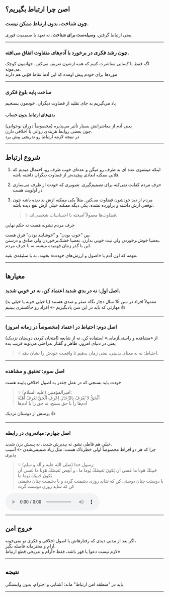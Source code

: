 ## اصن چرا ارتباط بگیریم؟

### چون شناخت، بدون ارتباط ممکن نیست.

یعنی ارتباط گرفتن، **وسیله‌ست برای شناخت**، نه تعهد یا صمیمیت فوری.

---

### چون رشد فکری در برخورد با آدم‌های متفاوت اتفاق می‌افته.

اگه فقط با کسانی معاشرت کنیم که همه ازشون تعریف می‌کنن، جهانمون کوچک می‌مونه.  
موردها برای خودم پیش اومده که این آدما نقاط قوّتی هم دارند

---

### ساخت پایه بلوغ فکری

یاد می‌گیریم به جای تقلید از قضاوت دیگران، خودمون بسنجیم

#### بدی‌های ارتباط بدون حساب

یعنی آدم از معاشرانش بسیار تأثیر می‌پذیره (مخصوصاً دوران نوجوانی)  
چون بعضی روابط هزینه‌ی روانی یا اخلاقی دارن.  
در نتیجه لازمه ارتباط رو تدریجی پیش برد

---

## شروع ارتباط

1. اینکه میشنوی عده ای بد طرف رو میگن و عده‌ای خوب طرف رو، احتمال میدیم که فلانی ممکنه ابعادی پیچیده‌تر از قضاوت دیگران داشته باشه.
    
2. حرف مردم کفایت نمی‌کنه برای تصمیم‌گیری. تصویری که خودت از طرف می‌سازی در اولویت هست
    
3. مردم از دید خودشون قضاوت می‌کنن. مثلاً یکی ممکنه ازش بد دیده باشه چون توقعی ازش داشته و برآورده نشده، یکی دیگه ممکنه خیلی ازش نفع دیده باشه.  
    > 💡 قضاوت‌ها معمولاً آمیخته با احساسات شخصی‌اند.
    

حرف مردم نشونه هست نه حکم نهایی

بین “خوب بودن” و “خوشایند بودن” فرق هست  
بعضیا خوش‌برخوردن ولی نیت خوبی ندارن، بعضیا خشک‌برخوردن ولی صادق و درستن.  
این با گذر زمان فهمیده میشه، نه با حرف مردم.

مهمه که اون آدم با «اصول و ارزش‌های خودت» بخونه، نه با سلیقه‌ی بقیه.

---

## معیارها

### اصل اول: نه در بدیِ شدید اعتماد کن، نه در خوبیِ شدید.

معمولاً افراد در سن 15 سال دچار نگاه صفر و صدی هستند (یا خیلی خوبه یا خیلی بد)  
مهارتی که باید در این سن یادبگیریم -» افراد رو خاکستری ببینیم 👍

---

### اصل دوم: احتیاط در اعتماد (مخصوصاً در زمانه امروز)

از «مشاهده و راستی‌آزمایی» استفاده کن، نه از شایعه (امتحان کردن دوستان نزدیک)  
یعنی در دنیای امروز، ظاهر و گفتار به‌راحتی می‌تونه فریب بده  
> 💡 احتیاط: نه به معنای بدبینی، یعنی زمان بدهیم تا واقعیت خودش را نشان دهد.

---

### اصل سوم: تحقیق و مشاهده

خودت باید بسنجی که در عمل چقدر به اصول اخلاقی پایبند هست

> 💡 امیرالمؤمنین (علیه السلام):  
> اَلْحَقُّ لاَ يُعْرَفُ بِالرِّجَالِ اِعْرِفِ اَلْحَقَّ تَعْرِفْ أَهْلَهُ  
> آدم‌ها را با حق بسنج، نه حق را با آدم‌ها

پرسش از دوستان نزدیک 👍

---

### اصل چهارم: میانه‌روی در رابطه

خیلی هم قاطی نشو، نه بپذیرش شدید، نه پسش بزن شدید.  
چرا که هر دو افراط مخصوصاً اولی خطرناک هست: مثل زیاد صمیمی‌شدن -» آسیب پذیری

> 💡 رسول خدا (صلی الله علیه و آله و سلم):  
> حَبيبَكَ هَونا ما عَسى أن يَكونَ بَغيضَكَ يَوما ما ، و أبغِض بَغيضَكَ هَونا ما عَسى أن يَكونَ حَبيبَكَ يَوما ما  
> با دوستت چنان دوستى كن كه شايد روزى دشمنت گردد و با دشمنت چنان دشمنى كن كه شايد روزى دوستت گردد

<audio controls>
  <source src="audio-file.mp3" type="audio/mpeg">
  مرورگر شما از پخش فایل صوتی پشتیبانی نمی‌کند.
</audio>

---
## خروج امن

اگر بعد از مدتی دیدی که رفتارهاش با اصول اخلاقی و فکری تو نمی‌خونه،  
آرام و محترمانه فاصله بگیر.  
لازم نیست دعوا یا قهر باشه، فقط «آرام و تدریجی قطع ارتباط»

---

## نتیجه

باید در "منطقه امن ارتباط" ماند: آشنایی و احترام، بدون وابستگی

---
